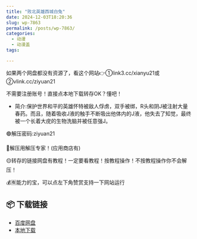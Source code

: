 ```yaml
---
title: "败北英雄西城白兔"
date: 2024-12-03T18:20:36
slug: wp-7863
permalink: /posts/wp-7863/
categories:
  - 动漫
  - 动漫盖
tags:

---
```


如果两个网盘都没有资源了，看这个网站👉①link3.cc/xianyu21或②vlink.cc/ziyuan21

不需要注册账号！直接点本地下载转存OK？懂吧！

*   简介:保护世界和平的英雄怀特被敌人俘虏，双手被绑，R头和阴J被注射大量春药。而且，随着吸收J液的触手不断吸出他体内的J液，他失去了知觉，最终被一个长着大疣的生物洗脑并被任意强J。

🟢解压密码:ziyuan21

🔵解压用解压专家！(应用商店有)

🟡转存的链接网盘有教程！一定要看教程！按教程操作！不按教程操作你不会解压！

💰🈶能力的宝，可以点左下角赞赏支持一下网站运行

## 📦 下载链接
- [百度网盘](https://blziyuan21.com/pay-download/7863?key=cc0af78bc0&down_id=0)
- [本地下载](https://blziyuan21.com/pay-download/7863?key=cc0af78bc0&down_id=1)

